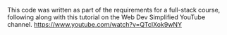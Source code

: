 This code was written as part of the requirements for a full-stack course,
following along with this tutorial on the Web Dev Simplified YouTube channel.
https://www.youtube.com/watch?v=QTcIXok9wNY
